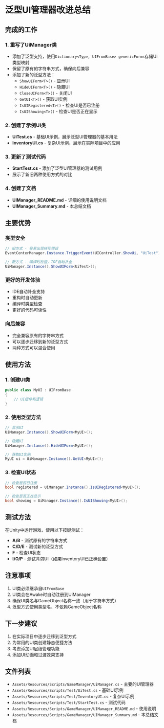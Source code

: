 # 泛型UI管理器改进总结

## 完成的工作

### 1. 重写了UiManager类
- 添加了泛型支持，使用`Dictionary<Type, UIFromBase> genericForms`存储UI类型映射
- 保留了原有的字符串方式，确保向后兼容
- 添加了新的泛型方法：
  - `ShowUIForm<T>()` - 显示UI
  - `HideUIForm<T>()` - 隐藏UI  
  - `CloseUIForm<T>()` - 关闭UI
  - `GetUI<T>()` - 获取UI实例
  - `IsUIRegistered<T>()` - 检查UI是否已注册
  - `IsUIShowing<T>()` - 检查UI是否正在显示

### 2. 创建了示例UI类
- **UiTest.cs** - 基础UI示例，展示泛型UI管理器的基本用法
- **InventoryUI.cs** - 复杂UI示例，展示在实际项目中的应用

### 3. 更新了测试代码
- **StartTest.cs** - 添加了泛型UI管理器的测试用例
- 展示了新旧两种使用方式的对比

### 4. 创建了文档
- **UIManager_README.md** - 详细的使用说明文档
- **UIManager_Summary.md** - 本总结文档

## 主要优势

### 类型安全
```csharp
// 旧方式 - 容易出现拼写错误
EventCenterManager.Instance.TriggerEvent(UIController.ShowUi, "UiTest");

// 新方式 - 编译时检查，IDE自动补全
UiManager.Instance().ShowUIForm<UiTest>();
```

### 更好的开发体验
- IDE自动补全支持
- 重构时自动更新
- 编译时类型检查
- 更好的代码可读性

### 向后兼容
- 完全兼容原有的字符串方式
- 可以逐步迁移到新的泛型方式
- 两种方式可以混合使用

## 使用方法

### 1. 创建UI类
```csharp
public class MyUI : UIFromBase
{
    // UI组件和逻辑
}
```

### 2. 使用泛型方法
```csharp
// 显示UI
UiManager.Instance().ShowUIForm<MyUI>();

// 隐藏UI
UiManager.Instance().HideUIForm<MyUI>();

// 获取UI实例
MyUI ui = UiManager.Instance().GetUI<MyUI>();
```

### 3. 检查UI状态
```csharp
// 检查是否已注册
bool registered = UiManager.Instance().IsUIRegistered<MyUI>();

// 检查是否正在显示
bool showing = UiManager.Instance().IsUIShowing<MyUI>();
```

## 测试方法

在Unity中运行游戏，使用以下按键测试：

- **A/B** - 测试原有的字符串方式
- **C/D/E** - 测试新的泛型方式
- **F** - 检查UI状态
- **I/O/P** - 测试背包UI（如果InventoryUI已正确设置）

## 注意事项

1. UI类必须继承自`UIFromBase`
2. UI类会在Awake时自动注册到UiManager
3. 确保UI类名与GameObject名称一致（用于字符串方式）
4. 泛型方式使用类型名，不依赖GameObject名称

## 下一步建议

1. 在实际项目中逐步迁移到泛型方式
2. 为常用的UI类创建静态便捷方法
3. 考虑添加UI层级管理功能
4. 添加UI动画和过渡效果支持

## 文件列表

- `Assets/Resources/Scripts/GameManager/UiManager.cs` - 主要的UI管理器
- `Assets/Resources/Scripts/Test/UiTest.cs` - 基础UI示例
- `Assets/Resources/Scripts/Test/InventoryUI.cs` - 复杂UI示例
- `Assets/Resources/Scripts/Test/StartTest.cs` - 测试代码
- `Assets/Resources/Scripts/GameManager/UIManager_README.md` - 使用说明
- `Assets/Resources/Scripts/GameManager/UIManager_Summary.md` - 本总结文档 